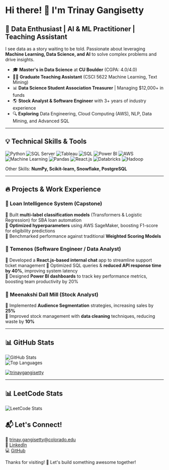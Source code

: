 # Hi there! 👋 I'm Trinay Gangisetty

## 🚀 Data Enthusiast | AI & ML Practitioner | Teaching Assistant

I see data as a story waiting to be told. Passionate about leveraging **Machine Learning, Data Science, and AI** to solve complex problems and drive insights. 

- 🎓 **Master's in Data Science** at **CU Boulder** (CGPA: 4.0/4.0)
- 👨‍🏫 **Graduate Teaching Assistant** (CSCI 5622 Machine Learning, Text Mining)
- 📊 **Data Science Student Association Treasurer** | Managing $12,000+ in funds
- 🌎 **Stock Analyst & Software Engineer** with 3+ years of industry experience
- 🔍 **Exploring** Data Engineering, Cloud Computing (AWS), NLP, Data Mining, and Advanced SQL

---

## 💡 Technical Skills & Tools

![Python](https://img.shields.io/badge/Python-3776AB?style=flat&logo=python&logoColor=white)
![SQL Server](https://img.shields.io/badge/SQL%20Server-CC2927?style=flat&logo=microsoftsqlserver&logoColor=white)
![Tableau](https://img.shields.io/badge/Tableau-E97627?style=flat&logo=tableau&logoColor=white)
![SQL](https://img.shields.io/badge/SQL-4479A1?style=flat&logo=postgresql&logoColor=white)
![Power BI](https://img.shields.io/badge/Power%20BI-F2C811?style=flat&logo=powerbi&logoColor=black)
![AWS](https://img.shields.io/badge/AWS-232F3E?style=flat&logo=amazonaws&logoColor=white)
![Machine Learning](https://img.shields.io/badge/Machine%20Learning-F37626?style=flat&logo=scikitlearn&logoColor=white)
![Pandas](https://img.shields.io/badge/Pandas-150458?style=flat&logo=pandas&logoColor=white)
![React.js](https://img.shields.io/badge/React.js-61DAFB?style=flat&logo=react&logoColor=black)
![Databricks](https://img.shields.io/badge/Databricks-FF3621?style=flat&logo=databricks&logoColor=white)
![Hadoop](https://img.shields.io/badge/Hadoop-66CCFF?style=flat&logo=apachehadoop&logoColor=black)

Other Skills: **NumPy, Scikit-learn, Snowflake, PostgreSQL**

---

## 🔥 Projects & Work Experience

### 📌 Loan Intelligence System (Capstone)
🔹 Built **multi-label classification models** (Transformers & Logistic Regression) for SBA loan automation  
🔹 **Optimized hyperparameters** using AWS SageMaker, boosting F1-score for eligibility predictions  
🔹 Benchmarked performance against traditional **Weighted Scoring Models**

### 📌 Temenos (Software Engineer / Data Analyst)
🔹 Developed a **React.js-based internal chat** app to streamline support ticket management 
🔹 Optimized SQL queries & **reduced API response time by 40%**, improving system latency  
🔹 Designed **Power BI dashboards** to track key performance metrics, boosting team productivity by 20%  

### 📌 Meenakshi Dall Mill (Stock Analyst)
🔹 Implemented **Audience Segmentation** strategies, increasing sales by **25%**  
🔹 Improved stock management with **data cleaning** techniques, reducing waste by **10%**

---

## 📊 GitHub Stats

![GitHub Stats](https://github-readme-stats.vercel.app/api?username=trinaygangisetty&show_icons=true&theme=radical)  
![Top Languages](https://github-readme-stats.vercel.app/api/top-langs/?username=trinaygangisetty&layout=compact&theme=radical)  


<p align="left"> <a href="https://github.com/ryo-ma/github-profile-trophy"><img src="https://github-profile-trophy.vercel.app/?username=trinaygangisetty" alt="trinaygangisetty" /></a> </p>

---

## 📊 LeetCode Stats

![LeetCode Stats](https://leetcard.jacoblin.cool/trinaygangisettyg?theme=light&font=Baloo&ext=contest)


## 📬 Let's Connect!

📩 [trinay.gangisetty@colorado.edu](mailto:trinay.gangisetty@colorado.edu)  
🔗 [LinkedIn](https://www.linkedin.com/in/trinay-g-725343197/)  
💻 [GitHub](https://github.com/trinaygangisetty)  

Thanks for visiting! 🚀 Let's build something awesome together!
